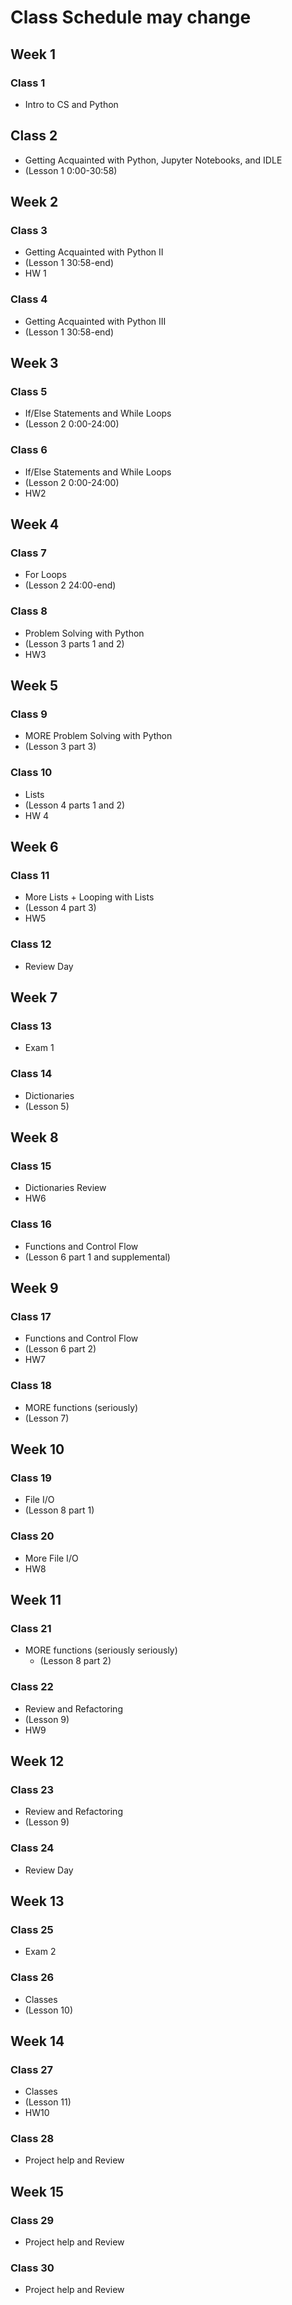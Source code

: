 # Class Schedule may change
## Week 1
### Class 1
* Intro to CS and Python
## Class 2
* Getting Acquainted with Python, Jupyter Notebooks, and IDLE
* (Lesson 1 0:00-30:58)
## Week 2
### Class 3
  * Getting Acquainted with Python II
  * (Lesson 1 30:58-end)
  * HW 1
### Class 4
  * Getting Acquainted with Python III
  * (Lesson 1 30:58-end)
## Week 3
### Class 5
  * If/Else Statements and While Loops
  * (Lesson 2 0:00-24:00)
### Class 6
  * If/Else Statements and While Loops
  * (Lesson 2 0:00-24:00)
  * HW2
## Week 4
### Class 7
  * For Loops
  * (Lesson 2 24:00-end)
### Class 8
  * Problem Solving with Python
  * (Lesson 3 parts 1 and 2)
  * HW3
## Week 5
### Class 9
  * MORE Problem Solving with Python
  * (Lesson 3 part 3)
### Class 10
  * Lists
  * (Lesson 4 parts 1 and 2)
  * HW 4
## Week 6
### Class 11
  * More Lists + Looping with Lists
  * (Lesson 4 part 3)
  * HW5
### Class 12
  * Review Day
## Week 7
### Class 13
  * Exam 1
### Class 14
  * Dictionaries
  * (Lesson 5)
## Week 8
### Class 15
  * Dictionaries Review
  * HW6
### Class 16
  * Functions and Control Flow
  * (Lesson 6 part 1 and supplemental)
## Week 9
### Class 17
  * Functions and Control Flow
  * (Lesson 6 part 2)
  * HW7
### Class 18
  * MORE functions (seriously)
  * (Lesson 7)
## Week 10
### Class 19
*   File  I/O
  * (Lesson 8 part 1)
### Class 20
*   More File I/O
*   HW8
## Week 11
### Class 21
* MORE functions (seriously seriously)
  * (Lesson 8 part 2)
### Class 22
  * Review and Refactoring
  * (Lesson 9)
  * HW9
## Week 12
### Class 23
  * Review and Refactoring
  * (Lesson 9)
### Class 24
  * Review Day
## Week 13
### Class 25
  * Exam 2
### Class 26
  * Classes
  * (Lesson 10)
## Week 14
### Class 27
  * Classes
  * (Lesson 11)
  * HW10
### Class 28
  * Project help and Review
## Week 15
### Class 29
  * Project help and Review
### Class 30
  * Project help and Review
